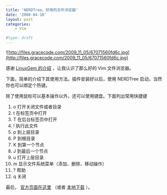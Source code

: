 ```yaml
---
title: 'NERDTree，好用的文件浏览器'
date: '2008-04-10'
layout: post
categories:
    - Vim

#type: draft
---
```


![http://files.gracecode.com/2009_11_05/67071560fd6c.jpg](http://files.gracecode.com/2009_11_05/67071560fd6c.jpg)

感谢  [LinuxGem 的介绍](http://www.linuxgem.org/tip/NERD-tree-explore-your-filesystem-in-vim.html) ，让我认识了那么好的 Vim 文件浏览器。

下面，简单的介绍下其使用方法。插件安装好以后，使用 NERDTree 启动，当然你也可以绑定个热键。

除了使用鼠标可以基本操作以外，还可以使用键盘。下面列出常用快捷键

1. o 打开关闭文件或者目录
2. t 在标签页中打开
3. T 在后台标签页中打开
4. ! 执行此文件
5. p 到上层目录
6. P 到根目录
7. K 到第一个节点
8. J 到最后一个节点
9. u 打开上层目录
10. m 显示文件系统菜单（添加、删除、移动操作）
11. ? 帮助
12. q 关闭

最后， [官方页面在这里](http://www.vim.org/scripts/script.php?script_id=1658) （或者 [本地下载](http://files.gracecode.com/2008_04_10/1207799266.zip) ）。
